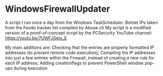 # WindowsFirewallUpdater

A script I run once a day from the Windows TaskScheduler. 
Botnet IPs taken from the Feodo tracker list compiled by Abuse.ch
My script is a modified version of a proof-of-concept script by the PCSecurity YouTube channel: https://youtu.be/7UWFJGeix_E

My main additions are:
Checking that the entries are properly formatted IP addresses (to prevent remote code execution);
Compiling the IP addresses into just a few entries within the Firewall, instead of creating a new rule for each IP address;
Adding creationflags to prevent PowerShell window pop-ups during execution
